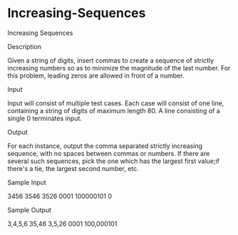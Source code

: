 # Increasing-Sequences

Increasing Sequences

Description

Given a string of digits, insert commas to create a sequence of strictly increasing numbers so as to minimize the magnitude of the last number. For this problem, leading zeros are allowed in front of a number.

Input

Input will consist of multiple test cases. Each case will consist of one line, containing a string of digits of maximum length 80. A line consisting of a single 0 terminates input.

Output

For each instance, output the comma separated strictly increasing sequence, with no spaces between commas or numbers. If there are several such sequences, pick the one which has the largest first value;if there's a tie, the largest second number, etc.

Sample Input

3456
3546
3526
0001
100000101
0

Sample Output

3,4,5,6
35,46
3,5,26
0001
100,000101
